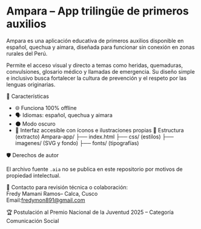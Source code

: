 # Ampara – App trilingüe de primeros auxilios

Ampara es una aplicación educativa de primeros auxilios disponible en español, quechua y aimara, diseñada para funcionar sin conexión en zonas rurales del Perú.

Permite el acceso visual y directo a temas como heridas, quemaduras, convulsiones, glosario médico y llamadas de emergencia. Su diseño simple e inclusivo busca fortalecer la cultura de prevención y el respeto por las lenguas originarias.

🧩 Características

- 🌐 Funciona 100% offline
- 🗣️ Idiomas: español, quechua y aimara
- 🌑 Modo oscuro
- 📱 Interfaz accesible con íconos e ilustraciones propias
📁 Estructura (extracto)
Ampara-app/
├── index.html
├── css/ (estilos)
├── imagenes/ (SVG y fondo)
├── fonts/ (tipografías)

🛡️ Derechos de autor

El archivo fuente `.aia` no se publica en este repositorio por motivos de propiedad intelectual.

📩 Contacto para revisión técnica o colaboración:  
Fredy Mamani Ramos– Calca, Cusco  
Email:fredymon891@gmail.com

🏆 Postulación al Premio Nacional de la Juventud 2025 – Categoría Comunicación Social
